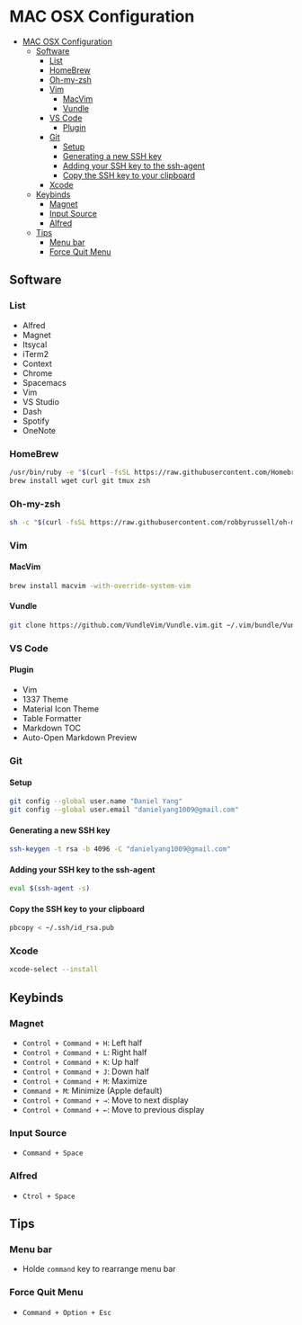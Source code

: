# MAC OSX Configuration
<!-- TOC -->

- [MAC OSX Configuration](#mac-osx-configuration)
    - [Software](#software)
        - [List](#list)
        - [HomeBrew](#homebrew)
        - [Oh-my-zsh](#oh-my-zsh)
        - [Vim](#vim)
            - [MacVim](#macvim)
            - [Vundle](#vundle)
        - [VS Code](#vs-code)
            - [Plugin](#plugin)
        - [Git](#git)
            - [Setup](#setup)
            - [Generating a new SSH key](#generating-a-new-ssh-key)
            - [Adding your SSH key to the ssh-agent](#adding-your-ssh-key-to-the-ssh-agent)
            - [Copy the SSH key to your clipboard](#copy-the-ssh-key-to-your-clipboard)
        - [Xcode](#xcode)
    - [Keybinds](#keybinds)
        - [Magnet](#magnet)
        - [Input Source](#input-source)
        - [Alfred](#alfred)
    - [Tips](#tips)
        - [Menu bar](#menu-bar)
        - [Force Quit Menu](#force-quit-menu)

<!-- /TOC -->
## Software
### List
- Alfred
- Magnet
- Itsycal
- iTerm2
- Context
- Chrome
- Spacemacs
- Vim
- VS Studio
- Dash
- Spotify
- OneNote

### HomeBrew
```bash
/usr/bin/ruby -e "$(curl -fsSL https://raw.githubusercontent.com/Homebrew/install/master/install)"
brew install wget curl git tmux zsh
```

### Oh-my-zsh
```bash
sh -c "$(curl -fsSL https://raw.githubusercontent.com/robbyrussell/oh-my-zsh/master/tools/install.sh)"
```
### Vim
#### MacVim
```bash
brew install macvim -with-override-system-vim
```
#### Vundle
```bash
git clone https://github.com/VundleVim/Vundle.vim.git ~/.vim/bundle/Vundle.vim
```

### VS Code
#### Plugin
- Vim
- 1337 Theme
- Material Icon Theme
- Table Formatter
- Markdown TOC
- Auto-Open Markdown Preview

### Git
#### Setup
```bash
git config --global user.name "Daniel Yang"
git config --global user.email "danielyang1009@gmail.com"
```
#### Generating a new SSH key
```bash
ssh-keygen -t rsa -b 4096 -C "danielyang1009@gmail.com"
```
#### Adding your SSH key to the ssh-agent
```bash
eval $(ssh-agent -s)
```
#### Copy the SSH key to your clipboard
```bash
pbcopy < ~/.ssh/id_rsa.pub
```

### Xcode
```bash
xcode-select --install
```

## Keybinds
### Magnet
- `Control + Command + H`: Left half
- `Control + Command + L`: Right half
- `Control + Command + K`: Up half
- `Control + Command + J`: Down half
- `Control + Command + M`: Maximize
- `Command + M`: Minimize (Apple default) 
- `Control + Command + →`: Move to next display
- `Control + Command + ←`: Move to previous display

### Input Source
- `Command + Space`

### Alfred
- `Ctrol + Space`

## Tips
### Menu bar
- Holde `command` key to rearrange menu bar

### Force Quit Menu
- `Command + Option + Esc`
